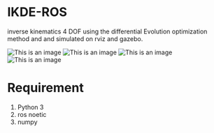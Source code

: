 # IKDE-ROS
inverse kinematics 4 DOF using the differential Evolution optimization method and and simulated on rviz and gazebo.

![This is an image](https://github.com/BarelangFC/IKDE-ROS/blob/main/jre8.png)
![This is an image](https://github.com/BarelangFC/IKDE-ROS/blob/main/jre9.png)
![This is an image](https://github.com/BarelangFC/IKDE-ROS/blob/main/jre10.png)
![This is an image](https://github.com/BarelangFC/IKDE-ROS/blob/main/jre15.png)

# Requirement
1. Python 3
2. ros noetic 
4. numpy

